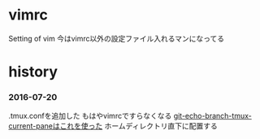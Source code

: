 # vimrc
Setting of vim
今はvimrc以外の設定ファイル入れるマンになってる

# history
### 2016-07-20
.tmux.confを追加した もはやvimrcですらなくなる 
[git-echo-branch-tmux-current-paneはこれを使った](https://github.com/koara-local/dotfiles)
ホームディレクトリ直下に配置する
